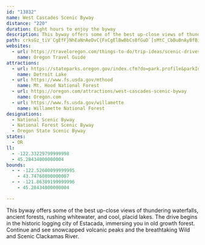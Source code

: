 ```yaml
---
id: "13832"
name: West Cascades Scenic Byway
distance: "220"
duration: Eight hours to enjoy the byway
description: This byway offers some of the best up-close views of thundering waterfalls, ancient forests, rushing whitewater, and cool, placid lakes. The drive begins in the historic logging city of Estacada, immersing you in old growth forest. Continue and see snowcapped volcanic peaks and the breathtaking Wild and Scenic Clackamas River.
path: crksGz_tiV`CgEfF}NhEaNnAeDvC{FxCgElBwBbCsBfGuD`[sMtC_CbBuBnAyBfBiEr@wCj@aDdHgm@f@yC`@yAdAeC|AaCnCaD|AyBhAeC`@sAf@qBd@cDdAuOh@sEp@yC~AsEp^}x@vAmCdBaC|CeDlDmCpZoOrDaCvEwEhByBzAcC`C}EjAuChMe_@nA_C|AqBjBaBzAsBdAaCXeA^aD~@{Th@gGn@gD^qAhAoCvA}B|C{CzBmApEgAnN_C~@W|BgAx@g@hBcBhF{Gv@s@xBqAdAUvEe@bAWfKuDxBqA~K}LlCqDhAgCnDuL|AoEbF_KtOkYr@s@bAk@rE{@bC}@jKyHdBuB`DoHZsA|AwIrDqMtB_Fp@{@dDqCxBsAbC_AlCk@fAKtCAbQrAvEDnCSlC_@`JeB|@[~@y@Zq@\sAH}@AuAGy@yAyGSuCBqAVyCp@mC`@aA|AmBx@o@bC{@tKwCfKuDlByAtAyBb@_An@gCZqCNiC?w@w@mJC{AN_Cb@uBXw@`AaBf@k@nAaAtBw@nHgBnAg@~@w@bAaBb@qAZmC?aDe@_DwBiK{AeF{BgEaJyMiDwFmA_CoDaIiCgHmFiPeFmRy@uDe@kDQyB?wDVwBXeApAyBxEaEx@aA~D_HxAsB~GmGhBkCr@gBp@gC`DkV^qBj@iB|@eBxB}B`DcBnCk@hACdAJv@PdBx@v@p@nD|D\b@f@nA`@pA~A|Kn@jB|@|@d@RrADjAc@v@aATe@XyADq@?sBc@{KBaAXyBz@kBl@g@rDuB|Ak@h@?nCXrASb@W^[vEkH`BoBtEyExByAbCy@zQqDlDiBrBoBt@aAnNqUtHuKrCeDrCaDhBcBtCuBzIeF|@y@r@mAd@oARyADo@?gC]aCoCmJgCiH_B_DiA}AeOkPiAeB_@{@m@eCk@uH]eCk@{BcDyJo@_Cm@aD[mDQmDAmDJeDh@mFlBcMh@gH^qC|@gCf@y@p@w@rBgAdAS~QMrAI|A_@dBs@bBsAdAyAvAuC|DiMtAwD`K}QlByFbC{IhB{D|CmErPuN`AeAxAsDlAgJX_EYoMHiBr@yGt@sDb@_AbBmCzCuFbC_D|P{KdA_Bb@mARqADs@_@gFDmAr@yKd@mERu@x@eBxAaBxAkAxAs@h@Oh@Cf@FlClAlBj@x@EdBy@`SuQ~BuCfCyDhByBdCqBr@_@hBi@`D]lDXxRxFdBDvBq@vG{Dx@_ATq@J_AByAO}FDy@Z_CV_AxAwCnAcBrDyDb@Wh@KrB?d@Pb@XXb@~A`E^r@fDrExBxBtCnAnG|AzBQpEiJhBcB~NwGbB_AlE}CrHiGlAm@~A]vABx@LjAj@bGzDtCx@v@JrKMhCFhCd@rFlBpBRdAGhBq@lAaAbCkCdAs@x@K|DJ|Dy@h@PZXf@`Ax@`C`@j@b@XlBj@rEr@rAGz@y@fAqDr@gAd@W|Ba@d@SxA_Bx@sAHqAi@{BEk@@kAb@mCx@gCHeA@gARgA|@eCd@kC@oC_@yE?aALkAZeAvAsBd@_AXaAZqCp@gCd@aAlCcDt@o@dAWhAAvEf@`DdAt@Dx@O|FoClC_@bAYx@k@dBgBfA_Ct@sClAuG^mCPgHBgQKgAWeAiDgF_AaCc@qCEgADsANk@d@[lAC|@LXNj@l@rAdBx@f@bAXdAF|g@VxPdBxBnAfI~GxE`Hp@v@t@l@~@^pEz@dAArD}@vAAtATtHbC`Ar@p@jAZ`ANfATpCV`A^~@j@v@x@f@|C`AlA|@n@tAh@vEX`Ad@z@t@n@fANjLcA~BRrA^|@d@jB`BxAlBnLpSrArBbBdBnB~A~BxAv@Jx@KhAm@nByAr@Yx@IbB\vMtDpCNjCIbAY|DgBzFeEt@SvF?xAg@fJgHfBgBd@}@ZeA^oCV_Hh@sEn@gCb@{@tBkCRq@NsA?eBMsBUaBe@aBSsA?kAn@sFLaDo@q[FmER_Cr@eEn@aClBgEnE_Hv@uAn@mBh@eCF_AFyAMmDy@sHUyDBwEN}A^kBh@aBfFsL~@{C`@iEpAiXJcAb@oBbA_Cp@eA`BsAnD_ClCiC~@_BbAyBTw@^_CNgCx@e^b@aKb@oBrCeFn@gB|DgQZuB^yDbB}XEmCOyAcD{Ki@mCEy@?yAPcBbDiNVsAHsACsAOsAu@_CcBoDi@_BYmCNcChAiEXmBDy@Iw@[aAm@s@cE_EgEgDs@eAeCmFaGgIeAgAsEmCgDqAc@Yk@y@WeAEm@HaPEcEo@}DqDkL[_CGkB\mChD{JnN}}@l@qCtCiKToAHiA?iCKyAe@}BmBoH_AgHOsCO{KNmDbD{RjC}N|@_DxBaF^}A?sAOu@yBgF[mBCyAXqBx@gBnAqAr@[hDc@bCo@lBeAnDsCfBsBtBsFh@mBl@{DPsD|@eh@RqE`@mChAmEd^skAjE_MpAkC`CyB~a@qW~RuM~K_HrEaEbBmBn@y@bCaGh@w@x@m@|H_EfI{CbAKvEJhAKpIyBjOaGvBqAhEgDb@UpAYvA@nA`@xDbFpBxAbAZdAL`HGxEDlCRlCd@tf@tO|f@nPpB~@dBnAbHlIjAd@t@BlBc@fIkCzBgAjB{AxAkBdA{Bx@eCrBuIn@mArAwAr@YtAMx@Fr@VpJ`FdCl@rAJtNRvEXtKjBfGM`P`CrQyArGcAlCApaBxJfVfArFKzCy@lFgCZE`LY`CFjPpCj[tJnCYfDgCnDsB`F_CzFmDfGeBdGy@nGaBlLyEbCeB|@gATk@R_APeC?mFLuA~@sCbA{AbBcArBUdAL|EfArClBbBvB|AzDp@rArA`Al@VxA?dAg@hD_@hMq@lB?bGaAxCkBfCsChG{EtEqAnCe@bCgAvDoDxGgPpFgNhC{FfAqCbGuIfFoI~AsCvB_CbB{A`JwGzDaC`Bg@xAEhHR`I~FtHnInCpDfBzClGzNnB`E|A`CvCdCrJ`GvE`DlEjCnClBbCdA~KxAlm@QhMMrCd@xBdArClD`EpIdEfKpFzKlCxG|BdErBrAxBj@rBI~Bg@`Gs@|CQjOmBvF_AlJqBbDgAvQmD`JaCbDgAfHeEbCqBdB{@`DgEbCiBd@m@x@aBr@gB|EeOhEkLh@c@|@H^r@@fAYxA{Ax@O`ATvEK~BShBD|@S`EVzC?rCSjGBrANrAtBfGf@xCn@~DTz@Xl@b@^pAjDv@~@xAz@h@p@bCtIrBxIhArCxBbM?lCNlBz@r@Vn@Nf@Dr@D~Cx@xBdArFLnCE`CHn@~CfFzF|KzKfOdAfEb@nFJjJEtAJ^|@bBx@nFoA|Kw@pEk@fIIrDPtD`@~A~@dBbAfFlFtLlE`MfJ`f@xEnT`GzTbGdXrBnLrDfNdFtK~ArGRdBP`EXvWXtISzHo@rBu@dEo@fA}BzGyBdDoAnDsCxRsAbPo@rLq@xRGbT@nRr@pEb@lAxDfIhFtHbB~AxAz@fAb@hALrCp@n@fEt@nIRXhBxI|A`E|BlEhAjAhAx@hAd@~@NrAjDDjBUtAoFdIQvIXvAdB`FEnEYpFExEmD|HiAjH}@nKyAlJuAvNH`F`@dHBlDSlEcBxFuD`KOrCIpMU~DOx@]rAs@~AkBlDcClDcAfBs@dB[pAShCD~B|@lLbAhFbD`O~@rGbFby@r@fHxBhPb@fEd@tGR~Fd@fCbBxChBlAbErEn@dBv@hJn@xBp@dBfArAz@tBfBjH~@tAfBbBbE`DlDxDxDnFvEfIbAfETrDSdBiBfEUbAEt@StMU~ICzI`E|MxAtJbCbSn@pEb@xBfArCv@zAfJ~Lx@rDBnC^rBxDtEx@vAx@jCNpUHrDNLO|@EtAZxGlBpNrB~ClElElBlE~ClF`FxFrBnAnCvDzIjPnAjAlFxDlAfDtAlBrAvEn@z@bAvBr@fDhBzBd@x@nApAr@lCn@xGfEvTlBlFhB|GnAbDfDnGtBlGbBnIN`GBxGTrAbArBxBpDlBbChBrBrBvAbElFvEtJhCrDbDlCbCdAhDd@lEfBr@v@rDnIl@e@tFyB`Cq@rD{AzIkFfKgEvCoBtA_CbAuDh@}D|BiUxA}Lx@aFtBeHh@mAha@{i@zOcSbCsEh@}An@cDXsBlA}Dd@u@bBkB`HiErCyCbCcDbBaDtAyDbAsCbFwShRwx@t@{Df@eDrAuNVsAzBsHp@mCLy@zBmIpD}Lj@_EpBoSjAiNrBoNtJgg@d@mF\mMHsA^mBnAyDtL}V~AuEh@yCXsCJkBa@aKsAsKEmA@{BLyA^sBt@yBlAmC`JcRrAqEzA}GvBiOhAeHj@gCh@gAnBwBfAk@xAa@bHq@vAi@n@e@r@qA^kAXuAXaDdAsO^{DrDqe@BiDYmDiAmEeAqBeHgKo@aBo@cCw@mFk@cc@O}BUmAm@gB[yBG_Db@{Dx@sE~@kDbC{GlEaNd@{CPeB@oBIeFq@uGmBsJOmC?}AT{B|BuHPwCEcBQeAc@kA}H{Kq@{AWkBCy@rAoSIeDm@aFiEqOgEiMoE{Oc@_DIsB?_Db@_FdBcJfBuKRsCCkBHgBPgB|@qBxAmAlAq@xCs@|X{E|FaBvCuAnPoNlKcI`JiIhQqMpFuCxBgAjK_ErUmH|DeA`JyAbGuAzCkBpIsGbCy@xFmAhB{@vE_DfKoNn@_@lO_Hna@cPbGsBdKqAfHiA~N}H~GiGhJyLtAoAfBeArCSrElAvMrEflAb^jKvDbEdDnHrG|FbGbVzYj[~b@nC`ErBxBbDdC|Bz@vFdA~BjAvBdBdB`CbCnF`Yzr@xCfFvBpCdEnE`DdCrRnMvOzJ|Ap@tA`@fBVt`@lA`G~@rBr@hCpAxBbBvBrCxAbDhB|GT|ANfBDnCOtN?bCNtE\jDn@bEnBdH|@rBnBnClCdCrClB~NtHlE\rASxAe@bCmAxDKpGRbAGnDm@rBo@tLcH~UmPvG}DvBiA|B_@dBEbCPhDf@bDjAbBXvAJnA?tJyAx@_@pA?`Ad@jAx@jGzFxAv@nAXrCLrAKrBo@vEkApJqB|n@mAzFAhSo@bDYxAPhFMvBRzJ~BdMlFfElEjClDzClCxExC|CX|I@`CVvFdB~ChBbEjBvEzAzIpBdCVtGDxEKfDXdLxC~Cl@xCL`CA|EQvZyBpNg@|Be@fDgAdDeBfD}BzFuFf\mg@pFsFxCu@fHWxBj@~AFpC[zCeBzCqCvNsYjGoOjH{JjDkC`HgD|FmAbTsCzGaChAq@~d@{Szj@yXlGkCvGmErByBlByCx@gBdSsm@l@{Cp@aE\eDlEkbAb@sGdAoI|A_@f@A`ARj@`@fFjWxEtXpBzNnA|ORtHj@vi@\nQd@|Ib@~Dp@~D|w@xcDrCdJzCnIxA_AtA~BhBjCxBlBl@^xAf@fD`@nBBpFKnc@{ArS]pe@aBrSWvnAdK`[|C~P|@pGw@hLcGbTyLvp@s`@pH_EhCu@`Dk@bEInETlFt@fTjAlKE~Nj@zWEp[q@dOaBfVeBfG_AnCjAtAXfF?hJlFpBZrN|@lEjB`JtE|JtHzGxIrDbIvC~CtE~GdDrArIhB~Ap@fCdBrBxB~AdD|C|J|EnQN`C_@jJBnCFjA`@~AtAlBvB~Bt@lAh@lBz@`Fp@|An@l@fGfDt@r@rCrEdBjD`BbBhAj@xCr@vEjDx@Zx@DrFGfWeAbDBlDn@|BjAfIdDxD|CfB|BxE|JdKtRxAxDjB~DvAbFb@dCd@tIh@pEdB`FlBxBvBfAhDvA~OtHfGfCtCrBlDxDrBzAvAb@hA?bB]jV{HfVsIjH{CzK{DfXaJ|D_Ad^wDbF_@rFAfEp@bEfAfE~BlDlDjAzAzCxEzLhSbEhHbAvB~BlGvG~UrBvFtArB|BrBbBn@hB\dIKfK[zI`Az@XfBdA~NzNxBdBzB`AzA^vJc@`Io@lIeBhP_BfDyAt@m@rB_DdTah@hAyA~HmHhDkCnLiHxBaBfEyGbNwUlDqFpFuC~@]vDm@~AAfCXfl@tLhCz@`EpClCnDtApCh@fBhArGnChSjE`TrD~Tr@xHNlFNnKPfCr@~EpFdZ|CrNVnB`CnLlBfM^jF@lFYv\\vFrA`QF~D[rg@D|ERvCX`Dh@~C~Pf_ArD~QTnCNjF{DvcAQfEBvDnAlIhAxG|AnK~AfExAfExAvE|BjQfGnn@nBbUxCba@zD`e@FlCGbESbBu@~Dy@fDiNfo@k@xDSpBMhFFlGXfN?xC]vNu@lQE~KZxJfJv{BvA|a@hCnf@~@~NtJxhAfIbz@ZvE\nCrAzHxBhK`Qj~@|@rGb@hFH|Cn@Dh@InC{@dJmFdQyKnCv@^d@xAhEdItXbAz@n@GxFeHpDoF~DeDjCoDhByAj@Kv@AdAHhAb@lAJtB?f@LxD`EtJdAp@?~@g@\w@hBkC|BmBbAaCd@m@pFyEhDyBrBgBr@q@jAsBb@a@h@E|BFt@SXYx@yAh@e@n@[bAUzAuAv@Kd@?d@Vb@h@xA~D^Pb@J`@EzCsBd@}@NyAYsCLgApAgCfDsJRSbC_AZYR_@z@_DXa@\Kx@ElCDj@SXWr@aBn@{@bGcF|Au@~A_C\?^LJxAE|ADf@TlAx@jAb@d@b@Fn@Bn@WbAJlBrA~Aj@dAWr@_@lAgAlDsBhAeAhBmArAKz@e@x@Gd@Dx@t@fAj@N?^e@dAuEXi@b@Ax@d@rAdBhAf@h@S^y@CeAHyD^y@d@Qv@Bt@fAx@fBlApBnBdCt@@n@W\m@X{DT_B|AmAhAe@z@aAx@Qr@k@hAgChAe@x@K|@[d@e@Rm@Ny@CiAiAaBUy@?gAJ_Ah@qAfBgBxC_AbAaA~BQfE_B~Ad@~CzEnGjD~@rKTtAb@f@bBj@~@a@h@eA~@_JnAuB`Ds@hAgA~B_DbBiArBa@r@y@x@uEv@}@|@_@rCx@bCVfFClBVbC~@x@S^eB]uDHkBbAy@lEE~D_@tFJpA~@bC`Ch@V`AWv@s@x@_B|@gAhAYxA^vAzBx@p@jAJpD_BbCwA`Bs@dDPtCxAbAThBAvFkC|@GjBpAbA@xCmA`CRxF~@|A?xAy@pEyDhA_@`TsDpGSbCSr@w@h@gAZqALuAOaH@}@h@o@n@WpDLrBSrEEx@U~AFbA^r@d@nAZvCM~@g@vFaIx@q@x@Yx@CbCNhCOhB[t@_@`B_BrCmDp@mAb@mACwA_A}FHqCbAgAnA_@rBIfDH|EsDbEgChDkBvA]|Ga@vFr@xPdBzAElAy@b@m@^mAjA_JlAyEDmAEgE^aC|@sA~A_AxBwBr@mAlCyGbDiHz@yApE_DnCuDfIsNpAaBnDs@vD_A|GmC|B}Ah@{A`@sB`BoMd@yCzGoNx@qCV_Df@oCn@gBxAwBbAaAt@k@tMoEhAq@lBaBh@q@~@_BhC}Mh@yAn@y@xAmCx@qD^iH^eBh@yAfCmDtA_CbDaHbAmAlBkAdBaDxAeBn@k@fDoB|A_CzAwCvAoBlAk@pBGtCXnAf@hAv@~AtC|@dAdAXnAy@rA_@|BqBxBmAvDM~ARbCAd@KnAwAl@?t@XvDdLx@l@lAJd@E|CsCxC_FrByBnBeAjDb@hAx@tP`KpG~BlFnEjKvExBClCs@rDj@vGq@lIkBbCy@pJBpEr@dBKlCJnAKl@e@xBaA~@w@r@gAhB_BlE{Gt@q@zFsDp@u@Vq@n@eAn@m@xEyC~GiBTWrCgAjHmG~DmIfEuH|@kBrCyHhAmAbIgGnAmDbCaD`B_DxAaEjCaJpB_FXgADs@I}@YgAE_ABg@xAyFNsACy@U}@M{BFk@~BaGD{@SkBBg@Hk@vE{Nn@mCHw@FsBO}EaAoPc@_DHaDrAmKT_DJe@pAiCn@_AtCeCv@mCZkB\kAJsACoC_@yEBmER_G^cDxB_O|CqQx@mNDaFCuUIaJf@cErG_\jEoV?mEI_Cm@yGcC{f@UoHNkCfCiN~AkHX[t@c@nCJdFG~FwAxKuBnMkIxAMx@m@|DGxDy@lBcArDcETk@|C{Nh@aBxBeFb@gC~@_BdAaArCsBTw@rB_B\m@CmDL_Ad@k@|C{BbB_@h@eANKh@MbCXdBGh@WvCkEtAMb@m@^wAD{@e@aGXw@j@[\DTl@Nz@ErAPxAp@nCdArBhCtCvC`HhEzHrBvAlAh@rG~Ad@Bp@ExBsA|CCtEuB|ARlC_@vDpAdCRvI]jMaBlDf@nHbCxAX~Ax@nC|Dl@jAH~@Pr@\h@|BlBzL`FdArAnBxDlClBtG~BdBzA`JjEpFhAvIhAnD~A|Ab@|@SfHaEtAsAb@q@bAu@dAe@|B_@hFSpEeA`LmDfD_@lCmAhDaCdCwAbDuChHsFtCsDzHqGtCyAvBaBbBgBpNmG`D_CxAq@hDTzFkBjAE|@r@b@dATrBIxA_@~AcEzJqBtG_GbOsAjBsAlA_K`OeQnU{AfDcAzCg@jC[dDElFE~VF`RKhQHpMbAdKbH~b@b@nJp@xFjBtJt@`ClCpD`I|InE~DjFfExInG`C|B~AfD|@lC`@dBRrA?`F}@pXGvFFbGx@zLx@bJp@jLZ`IHti@xEzwAlBtq@|@nND~Cd@lIfDbShCnR^lEOlCe@zBcBlD_BpEa@hCG~A?~Ap@nVpCjr@d@pJ\nOGhDo@pCqLdXgHpRUjA_@pDa@`GaA`I_@xBmFtSeDrOuCrQi@xDqEdW{AfLMtEuAlOsBbRYlDi@bKO~FU~As@lBo@fCEp@DXbDjErBlDJnA\x@nD~FbBzFLrESfFc@xCe@pAcCfBsBfCeBtD]hAu@tDYfBElBPjHrAxJhB|LRnEIpK_@vDsAjFSjQWdLg@lEeB|GoAfGsAvDwCxEy@rBYxAUtEB~BIlCHtE^jG@nBRjFYfDi@jCoBnGoAfCaFxH_@~@Or@SfEx@lF\xEZxCHtBUlDYpA_@~@aCrCa@~@Ir@?l@JdBb@lBn@p@lDxBt@fDBrDSzCk@dAcAdAs@lAiFhRYnG}@lEcDnM{AdH}AzIgDfPeAvDyApDiArDw@`EKrBHfIn@~DvCxEbEzDrKfHbAjAhC`GBzBIdCsBtHQpC`BpLv@rBpGxFhBrBtBrEjDjBxC`ApGrA~@p@d@x@|@rBx@lF~EtPHrAdAtBFjAOrHg@lBoBzEKf@SvCUd@gAzD{@~FOnB@xCb@lHYtEHxG_A~FD`Go@lIc@lDC~AFrAZxAx@xBL`A@xBK~@]^iClA_AxAiAjG_@bLzHnAhDbA~@d@pGfF~BzAh@vA|@tFx@tLG`Ef@rBXdCf@jC`@`FxC|KtApGH`ALbPZzHnAdJv@zAt@bA`H|FfEpCjCrBnLnK`H`ChCpC|@j@fGnAf@j@x@~Ab@xABv@IrAYfBRfBdAfDb@d@hApB~B`HxClDdHvJx@v@n@XlFpAxBzCfA`AtAj@dABrD_@dIqDlAAnB`AtB^|AJlAWnAeA|BsCnBwEnBsCzBeEtAq@nAY|AgC~@_AbAq@|C{C~@k@~C_AjHaA^?r@PxAxAn@RfDM~A^nAOrB{@r@?dAd@rAbAfAAbIyAhBg@bA}@xF{HzAuAbFmBr@k@N_@dAeAdBaAlOyCrCQz@FzCjAfH`BbCxAhAjArDpA~AdAxAtB|@x@x@PhBCnB\~AdAlBl@fBL~Dl@nKiAzJNdAj@vElFhAdBn@hCb@vCxAlF~@xAlCxAjArAv@tA~@dArDdCbAlBh@pBNtADfB^dCTxB^pAv@zA^`BDtAKtA}@tF?|AXtFC~GRtDn@fCd@vAlDfIv@rAp@tBfBxGT~B?rAR~@^z@h@j@x@Rt@P|AYx@?j@LfD`BlCpC`AdCPnAIlF^vB^n@hBvAlE~D|ClAh@r@j@xBRvA_@lDJ|CB~CHxBN~@lEbRx@jBbGtH\x@^rEP^V`ADrA_AxF?v@JtA\lAv@bA`Bd@hALrB@nAh@zLnHxApAlBpGbDdO~@fC|BfEhSdXjIjFrDxAde@vHfCt@lCbB~AvBz@xBb@lAd@`DjCxj@JrAt@jDl@fBpLvVrEfI~K|NlHdJr@rArAfAlGxC|Ad@zNtBhE|BVZn@`@~Bv@|E~BdAxAzDtJn@x@rB~@xCxElEzF~@zAVvFp@lFr@tJBfAGjBi@tH@dAfAvL\xHCpAuC|PcBzSOtCi@|Tc@`WBzCNxAJd@n@rEf@r@TRdMxB~BEr@W~@AzFr@lG?bB_@`@Y|DeE`CiDPk@RsArBcWb@eYCq@[{BsCsEYeACw@HyAfDwUJs@b@u@d@Q
websites:
  - url: https://traveloregon.com/things-to-do/trip-ideas/scenic-drives/the-west-cascades-scenic-byway/
    name: Oregon Travel Guide
attractions:
  - url: https://stateparks.oregon.gov/index.cfm?do=park.profile&parkId=65
    name: Detroit Lake
  - url: https://www.fs.usda.gov/mthood
    name: Mt. Hood National Forest
  - url: https://oregon.com/attractions/west-cascades-scenic-byway
    name: Oregon.com
  - url: https://www.fs.usda.gov/willamette
    name: Willamette National Forest
designations:
  - National Scenic Byway
  - National Forest Scenic Byway
  - Oregon State Scenic Byway
states:
  - OR
ll:
  - -122.33229799999998
  - 45.28434000000004
bounds:
  - - -122.52600099999995
    - 43.74760800000007
  - - -121.86389199999996
    - 45.28434000000004

---
```


This byway offers some of the best up-close views of thundering waterfalls, ancient forests, rushing whitewater, and cool, placid lakes. The drive begins in the historic logging city of Estacada, immersing you in old growth forest. Continue and see snowcapped volcanic peaks and the breathtaking Wild and Scenic Clackamas River.
